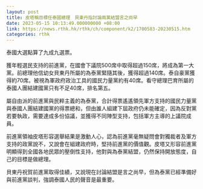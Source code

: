 ```yaml
---
layout: post
title: 皮塔稱目標任泰國總理　貝東丹指討論兩黨結盟言之尚早
date: 2023-05-15 10:13:49.000000000 +08:00
link: https://news.rthk.hk/rthk/ch/component/k2/1700583-20230515.htm
categories: rthk
---
```


泰國大選點算了九成九選票。

獲年輕選民支持的前進黨，在國會下議院500席中取得超過150席，將成為第一大黨。前總理他信幼女貝東丹所屬的為泰黨緊隨其後，獲得超過140席。泰自豪黨獲得約70席。被視為軍政府政治工具的國民力量黨約有40席。看守總理巴育所屬的泰國人團結建國黨只有不足40席，排名第五。

屬自由派的前進黨與民粹主義的為泰黨，合計得票遙遙領先軍方支持的國民力量黨與泰國人團結建國黨的得票總和，但由誰人組建下屆政府仍未能確定，因為反對黨若要執政，需要達成多份協議，並獲得不同陣型支持，包括軍方主導的上議院成員。

前進黨領袖皮塔形容選舉結果是激動人心，認為前進黨毫無疑問會對獨裁者及軍方支持的政黨說不，又說會在組建政府時，堅持前進黨的價值觀。皮塔又形容前進黨明顯得到全國各地民眾的壓倒性支持，他對與為泰黨結盟，仍然保持開放態度，自己的目標是做總理。

貝東丹祝賀前進黨取得佳績，又說現在討論結盟是言之尚早，但為泰黨已經準備好與前進黨談判，強調泰國人民的聲音是最重要。

